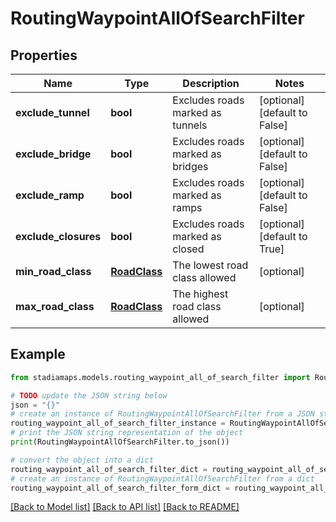 # RoutingWaypointAllOfSearchFilter


## Properties

Name | Type | Description | Notes
------------ | ------------- | ------------- | -------------
**exclude_tunnel** | **bool** | Excludes roads marked as tunnels | [optional] [default to False]
**exclude_bridge** | **bool** | Excludes roads marked as bridges | [optional] [default to False]
**exclude_ramp** | **bool** | Excludes roads marked as ramps | [optional] [default to False]
**exclude_closures** | **bool** | Excludes roads marked as closed | [optional] [default to True]
**min_road_class** | [**RoadClass**](RoadClass.md) | The lowest road class allowed | [optional] 
**max_road_class** | [**RoadClass**](RoadClass.md) | The highest road class allowed | [optional] 

## Example

```python
from stadiamaps.models.routing_waypoint_all_of_search_filter import RoutingWaypointAllOfSearchFilter

# TODO update the JSON string below
json = "{}"
# create an instance of RoutingWaypointAllOfSearchFilter from a JSON string
routing_waypoint_all_of_search_filter_instance = RoutingWaypointAllOfSearchFilter.from_json(json)
# print the JSON string representation of the object
print(RoutingWaypointAllOfSearchFilter.to_json())

# convert the object into a dict
routing_waypoint_all_of_search_filter_dict = routing_waypoint_all_of_search_filter_instance.to_dict()
# create an instance of RoutingWaypointAllOfSearchFilter from a dict
routing_waypoint_all_of_search_filter_form_dict = routing_waypoint_all_of_search_filter.from_dict(routing_waypoint_all_of_search_filter_dict)
```
[[Back to Model list]](../README.md#documentation-for-models) [[Back to API list]](../README.md#documentation-for-api-endpoints) [[Back to README]](../README.md)


